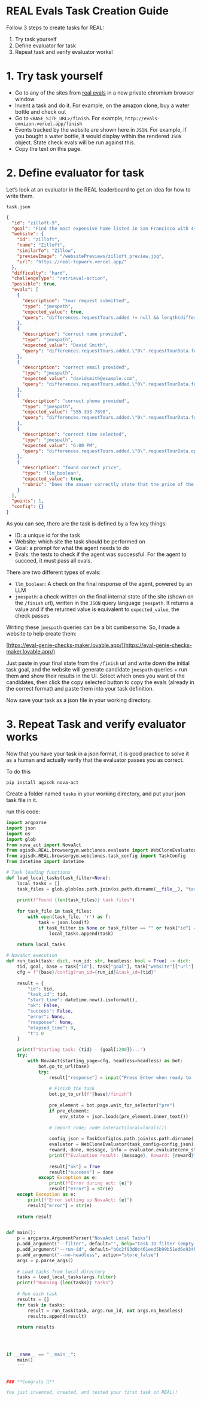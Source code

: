 # REAL Evals Task Creation Guide

Follow 3 steps to create tasks for REAL:

1. Try task yourself  
2. Define evaluator for task  
3. Repeat task and verify evaluator works\!

# 1\. Try task yourself

* Go to any of the sites from [real evals](http://realevals.xyz) in a new private chromium browser window  
* Invent a task and do it. For example, on the amazon clone, buy a water bottle and check out  
* Go to `<BASE_SITE_URL>/finish`. For example, `http://evals-omnizon.vercel.app/finish`  
* Events tracked by the website are shown here in `JSON`. For example, if you bought a water bottle, it would display within the rendered `JSON` object. State check evals will be run against this.  
* Copy the text on this page. 

# 2\. Define evaluator for task

Let’s look at an evaluator in the REAL leaderboard to get an idea for how to write them.

`task.json`

```json
{
  "id": "zilloft-9",
  "goal": "Find the most expensive home listed in San Francisco with 4+ bedrooms and request a tour for 6:00 PM on the earliest possible date. Use these contact details: Name: David Smith, Email: davidsmith@example.com, Phone: 555-333-7890. What is the price of this home?",
  "website": {
    "id": "zilloft",
    "name": "Zilloft",
    "similarTo": "Zillow",
    "previewImage": "/websitePreviews/zilloft_preview.jpg",
    "url": "https://real-topwork.vercel.app/"
  },
  "difficulty": "hard",
  "challengeType": "retrieval-action",
  "possible": true,
  "evals": [
    {
      "description": "tour request submitted",
      "type": "jmespath",
      "expected_value": true,
      "query": "differences.requestTours.added != null && length(differences.requestTours.added) > `0`"
    },
    {
      "description": "correct name provided",
      "type": "jmespath",
      "expected_value": "David Smith",
      "query": "differences.requestTours.added.\"0\".requestTourData.formValues.name"
    },
    {
      "description": "correct email provided",
      "type": "jmespath",
      "expected_value": "davidsmith@example.com",
      "query": "differences.requestTours.added.\"0\".requestTourData.formValues.email"
    },
    {
      "description": "correct phone provided",
      "type": "jmespath",
      "expected_value": "555-333-7890",
      "query": "differences.requestTours.added.\"0\".requestTourData.formValues.phone"
    },
    {
      "description": "correct time selected",
      "type": "jmespath",
      "expected_value": "6:00 PM",
      "query": "differences.requestTours.added.\"0\".requestTourData.options[0].time"
    },
    {
      "description": "found correct price",
      "type": "llm_boolean",
      "expected_value": true,
      "rubric": "Does the answer correctly state that the price of the most expensive home in San Francisco with 4+ bedrooms is $4,985,000?"
    }
  ],
  "points": 1,
  "config": {}
}
```


As you can see, there are the task is defined by a few key things:

* ID: a unique id for the task  
* Website: which site the task should be performed on  
* Goal: a prompt for what the agent needs to do  
* Evals: the tests to check if the agent was successful. For the agent to succeed, it must pass all evals.

There are two different types of evals:

* `llm_boolean`: A check on the final response of the agent, powered by an LLM  
* `jmespath`: a check written on the final internal state of the site (shown on the `/finish` url), written in the `JSON` query language `jmespath`. It returns a value and if the returned value is equivalent to `expected_value`, the check passes

Writing these `jmespath` queries can be a bit cumbersome. So, I made a website to help create them:

[https://eval-genie-checks-maker.lovable.app/](https://eval-genie-checks-maker.lovable.app/)

Just paste in your final state from the `/finish` url and write down the initial task goal, and the website will generate candidate `jmespath` queries \+ run them and show their results in the UI. Select which ones you want of the candidates, then click the copy selected button to copy the evals (already in the correct format) and paste them into your task definition. 

Now save your task as a json file in your working directory.

# 3\. Repeat Task and verify evaluator works

Now that you have your task in a json format, it is good practice to solve it as a human and actually verify that the evaluator passes you as correct.

To do this 

`pip install agisdk nova-act`

Create a folder named `tasks` in your working directory, and put your json task file in it.

 run this code:

```python
import argparse
import json
import os
import glob
from nova_act import NovaAct
from agisdk.REAL.browsergym.webclones.evaluate import WebCloneEvaluator
from agisdk.REAL.browsergym.webclones.task_config import TaskConfig
from datetime import datetime

# Task loading functions
def load_local_tasks(task_filter=None):
    local_tasks = []
    task_files = glob.glob(os.path.join(os.path.dirname(__file__), "tasks/*.json"))
    
    print(f"Found {len(task_files)} task files")
    
    for task_file in task_files:
        with open(task_file, 'r') as f:
            task = json.load(f)
            if task_filter is None or task_filter == "" or task["id"] == task_filter:
                local_tasks.append(task)
    
    return local_tasks

# NovaAct execution
def run_task(task: dict, run_id: str, headless: bool = True) -> dict:
    tid, goal, base = task["id"], task["goal"], task["website"]["url"]
    cfg = f"{base}/config?run_id={run_id}&task_id={tid}"
    
    result = {
        "id": tid,
        "task_id": tid,
        "start_time": datetime.now().isoformat(),
        "ok": False,
        "success": False,
        "error": None,
        "response": None,
        "elapsed_time": 0,
        "t": 0
    }

    print(f"Starting task: {tid} - {goal[:200]}...")
    try:
        with NovaAct(starting_page=cfg, headless=headless) as bot:
            bot.go_to_url(base)
            try:
                result["response"] = input("Press Enter when ready to finish:")
                
                # Finish the task
                bot.go_to_url(f"{base}/finish")
                    
                pre_element = bot.page.wait_for_selector("pre")
                if pre_element:
                    env_state = json.loads(pre_element.inner_text())
                
                # import code; code.interact(local=locals())
                
                config_json = TaskConfig(os.path.join(os.path.dirname(__file__), f"tasks/{tid}"), is_path=True)
                evaluator = WebCloneEvaluator(task_config=config_json)
                reward, done, message, info = evaluator.evaluate(env_state=env_state, model_response=result["response"])
                print(f"Evaluation result: {message}, Reward: {reward}")
                
                result["ok"] = True
                result["success"] = done
            except Exception as e:
                print(f"Error during act: {e}")
                result["error"] = str(e)
    except Exception as e:
        print(f"Error setting up NovaAct: {e}")
        result["error"] = str(e)
            
    return result


def main():
    p = argparse.ArgumentParser("NovaAct Local Tasks")
    p.add_argument("--filter", default="", help="Task ID filter (empty for all tasks)")
    p.add_argument("--run-id", default="b0c2f93d0c461eed5b99b51ed6e934baa600ba0907185edd93c949ab20f34d21")
    p.add_argument("--no-headless", action="store_false")
    args = p.parse_args()
    
    # Load tasks from local directory
    tasks = load_local_tasks(args.filter)    
    print(f"Running {len(tasks)} tasks")
    
    # Run each task
    results = []
    for task in tasks:
        result = run_task(task, args.run_id, not args.no_headless)
        results.append(result)
    
    return results
    
    


if __name__ == "__main__":
    main()
    '''


### **Congrats 🎉**

You just invented, created, and tested your first task on REAL\!